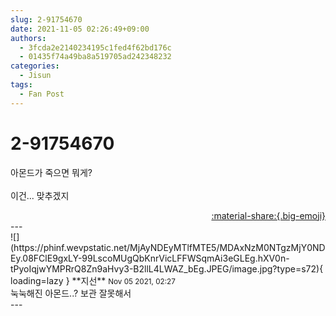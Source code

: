 ```yaml
---
slug: 2-91754670
date: 2021-11-05 02:26:49+09:00
authors:
  - 3fcda2e2140234195c1fed4f62bd176c
  - 01435f74a49ba8a519705ad242348232
categories:
  - Jisun
tags:
  - Fan Post
---
```


# 2-91754670

<div class="post-container" markdown="1">
<div class="content-container md-sidebar__scrollwrap" markdown="1">

아몬드가 죽으면 뭐게?<br><br>이건... 맞추겠지

</div>
</div>

<div style="text-align: right;" markdown="1">
<a href="https://weverse.io/fromis9/fanpost/2-91754670" style="text-align: right;">:material-share:{.big-emoji}</a>
</div>
---

<div class="comments-container md-sidebar__scrollwrap" markdown="1">
<div class="comment" markdown="1">
<div class='id-container' markdown="1">
![](https://phinf.wevpstatic.net/MjAyNDEyMTlfMTE5/MDAxNzM0NTgzMjY0NDEy.08FClE9gxLY-99LscoMUgQbKnrVicLFFWSqmAi3eGLEg.hXV0n-tPyoIqjwYMPRrQ8Zn9aHvy3-B2llL4LWAZ_bEg.JPEG/image.jpg?type=s72){ loading=lazy }
**<span class="artist">지선</span>** <small>Nov 05 2021, 02:27</small><br>
</div>
<div class='comment-body' markdown="1">
눅눅해진 아몬드..? 보관 잘못해서
</div>
</div>
</div>
---
